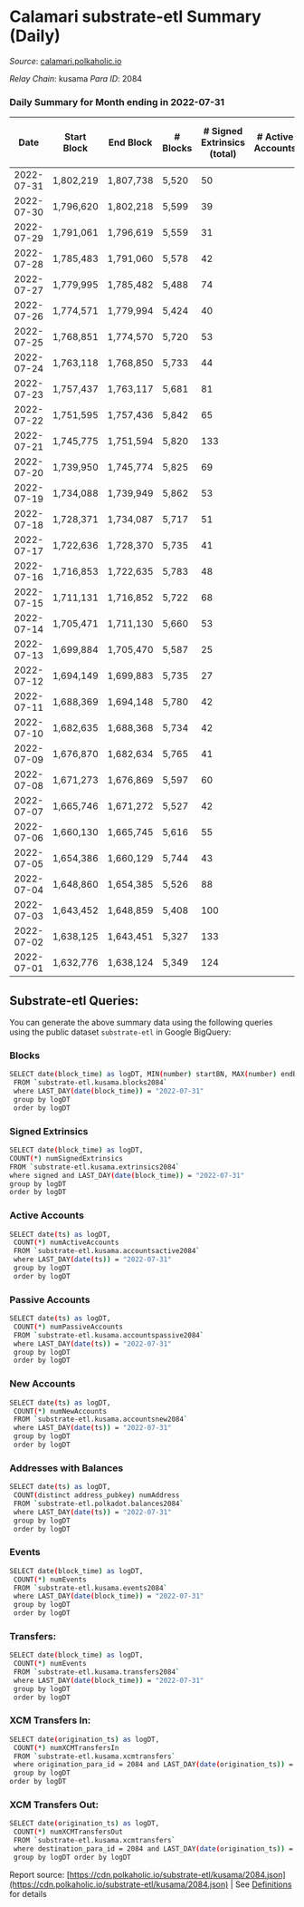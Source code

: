 # Calamari substrate-etl Summary (Daily)

_Source_: [calamari.polkaholic.io](https://calamari.polkaholic.io)

*Relay Chain*: kusama
*Para ID*: 2084



### Daily Summary for Month ending in 2022-07-31


| Date | Start Block | End Block | # Blocks | # Signed Extrinsics (total) | # Active Accounts | # Passive | # New | # Addresses with Balances | # Events | # Transfers | # XCM Transfers In | # XCM Transfers Out | Issues | 
| ---- | ----------- | --------- | -------- | --------------------------- | ----------------- | --------- | ----- | ------------------------- | -------- | ----------- | ------------------ | ------------------- | ------ |
| 2022-07-31 | 1,802,219 | 1,807,738 | 5,520 | 50 |  |  |  | 23,637 | 11,391 | 17 ($16,228.27) | 4 ($77.90) | 11 ($123.27) |  |
| 2022-07-30 | 1,796,620 | 1,802,218 | 5,599 | 39 |  |  |  | 23,636 | 11,447 | 32 ($18,976.57) |   |   |  |
| 2022-07-29 | 1,791,061 | 1,796,619 | 5,559 | 31 |  |  |  | 23,630 | 11,311 | 12 ($637.41) |   |   |  |
| 2022-07-28 | 1,785,483 | 1,791,060 | 5,578 | 42 |  |  |  | 23,628 | 11,468 | 11 ($3,611.89) | 4 ($0.54) | 8 ($43.87) |  |
| 2022-07-27 | 1,779,995 | 1,785,482 | 5,488 | 74 |  |  |  | 23,625 | 11,432 | 39 ($25,131.68) | 2 ($5.11) |   |  |
| 2022-07-26 | 1,774,571 | 1,779,994 | 5,424 | 40 |  |  |  | 23,617 | 11,102 | 21 ($30,600.14) |   |   |  |
| 2022-07-25 | 1,768,851 | 1,774,570 | 5,720 | 53 |  |  |  | 23,610 | 11,835 | 15 ($4,631.30) | 7 ($5.82) | 18 ($5.28) |  |
| 2022-07-24 | 1,763,118 | 1,768,850 | 5,733 | 44 |  |  |  | 23,605 | 11,765 | 30 ($10,810.95) | 1 ($89.05) |   |  |
| 2022-07-23 | 1,757,437 | 1,763,117 | 5,681 | 81 |  |  |  | 23,593 | 11,876 | 64 ($26,048.49) |   |   |  |
| 2022-07-22 | 1,751,595 | 1,757,436 | 5,842 | 65 |  |  |  | 23,580 | 12,092 | 45 ($16,305.04) | 1 ($0.70) | 2 ($0.06) |  |
| 2022-07-21 | 1,745,775 | 1,751,594 | 5,820 | 133 |  |  |  | 23,577 | 12,484 | 108 ($122,531.06) |   | 3 ($0.60) |  |
| 2022-07-20 | 1,739,950 | 1,745,774 | 5,825 | 69 |  |  |  | 23,565 | 12,090 | 27 ($14,520.92) |   | 1 ($21.23) |  |
| 2022-07-19 | 1,734,088 | 1,739,949 | 5,862 | 53 |  |  |  | 23,560 | 12,029 | 16 ($4,875.45) | 2 ($1.00) | 1 ($0.45) |  |
| 2022-07-18 | 1,728,371 | 1,734,087 | 5,717 | 51 |  |  |  | 23,557 | 11,768 | 27 ($9,485.86) |   | 1 ($0.16) |  |
| 2022-07-17 | 1,722,636 | 1,728,370 | 5,735 | 41 |  |  |  | 23,552 | 11,736 | 33 ($3,190.67) |   | 1 ($0.87) |  |
| 2022-07-16 | 1,716,853 | 1,722,635 | 5,783 | 48 |  |  |  | 23,546 | 11,873 | 37 ($31,134.31) |   |   |  |
| 2022-07-15 | 1,711,131 | 1,716,852 | 5,722 | 68 |  |  |  | 23,539 | 11,867 | 55 ($75,900.31) |   |   |  |
| 2022-07-14 | 1,705,471 | 1,711,130 | 5,660 | 53 |  |  |  | 23,533 | 11,649 | 26 ($20,337.46) |   |   |  |
| 2022-07-13 | 1,699,884 | 1,705,470 | 5,587 | 25 |  |  |  | 23,526 | 11,334 | 13 ($552.92) | 1 ($91.91) | 1 ($3.54) |  |
| 2022-07-12 | 1,694,149 | 1,699,883 | 5,735 | 27 |  |  |  | 23,525 | 11,652 | 16 ($5,072.14) |   | 1 ($92.23) |  |
| 2022-07-11 | 1,688,369 | 1,694,148 | 5,780 | 42 |  |  |  | 23,521 | 11,841 | 25 ($1,766.27) |   |   |  |
| 2022-07-10 | 1,682,635 | 1,688,368 | 5,734 | 42 |  |  |  | 23,516 | 11,732 | 21 ($1,393.02) |   |   |  |
| 2022-07-09 | 1,676,870 | 1,682,634 | 5,765 | 41 |  |  |  | 23,511 | 11,800 | 25 ($9,372.10) | 1 ($10.63) |   |  |
| 2022-07-08 | 1,671,273 | 1,676,869 | 5,597 | 60 |  |  |  | 23,505 | 11,590 | 43 ($24,321.40) |   |   |  |
| 2022-07-07 | 1,665,746 | 1,671,272 | 5,527 | 42 |  |  |  | 23,490 | 11,324 | 26 ($1,858.84) |   |   |  |
| 2022-07-06 | 1,660,130 | 1,665,745 | 5,616 | 55 |  |  |  | 23,482 | 11,593 | 30 ($5,537.19) | 1 ($0.00177) | 2 ($2.55) |  |
| 2022-07-05 | 1,654,386 | 1,660,129 | 5,744 | 43 |  |  |  | 23,472 | 11,765 | 32 ($8,579.77) |   |   |  |
| 2022-07-04 | 1,648,860 | 1,654,385 | 5,526 | 88 |  |  |  | 23,464 | 11,614 | 61 ($20,495.30) |   | 1 ($0.01) |  |
| 2022-07-03 | 1,643,452 | 1,648,859 | 5,408 | 100 |  |  |  | 23,455 | 11,441 | 60 ($147,385.00) |   |   |  |
| 2022-07-02 | 1,638,125 | 1,643,451 | 5,327 | 133 |  |  |  | 23,444 | 11,532 | 108 ($93,803.30) |   |   |  |
| 2022-07-01 | 1,632,776 | 1,638,124 | 5,349 | 124 |  |  |  | 23,413 | 11,507 | 85 ($40,947.85) |   |   |  |

## Substrate-etl Queries:
You can generate the above summary data using the following queries using the public dataset `substrate-etl` in Google BigQuery:

### Blocks
```bash
SELECT date(block_time) as logDT, MIN(number) startBN, MAX(number) endBN, COUNT(*) numBlocks 
 FROM `substrate-etl.kusama.blocks2084`  
 where LAST_DAY(date(block_time)) = "2022-07-31" 
 group by logDT 
 order by logDT
```

### Signed Extrinsics
```bash
SELECT date(block_time) as logDT, 
COUNT(*) numSignedExtrinsics 
FROM `substrate-etl.kusama.extrinsics2084`  
where signed and LAST_DAY(date(block_time)) = "2022-07-31" 
group by logDT 
order by logDT
```

### Active Accounts
```bash
SELECT date(ts) as logDT, 
 COUNT(*) numActiveAccounts 
 FROM `substrate-etl.kusama.accountsactive2084` 
 where LAST_DAY(date(ts)) = "2022-07-31" 
 group by logDT 
 order by logDT
```

### Passive Accounts
```bash
SELECT date(ts) as logDT, 
 COUNT(*) numPassiveAccounts 
 FROM `substrate-etl.kusama.accountspassive2084` 
 where LAST_DAY(date(ts)) = "2022-07-31" 
 group by logDT 
 order by logDT
```

### New Accounts
```bash
SELECT date(ts) as logDT, 
 COUNT(*) numNewAccounts 
 FROM `substrate-etl.kusama.accountsnew2084` 
 where LAST_DAY(date(ts)) = "2022-07-31" 
 group by logDT
 order by logDT
```

### Addresses with Balances
```bash
SELECT date(ts) as logDT,
 COUNT(distinct address_pubkey) numAddress 
 FROM `substrate-etl.polkadot.balances2084` 
 where LAST_DAY(date(ts)) = "2022-07-31" 
 group by logDT 
 order by logDT
```

### Events
```bash
SELECT date(block_time) as logDT, 
 COUNT(*) numEvents 
 FROM `substrate-etl.kusama.events2084` 
 where LAST_DAY(date(block_time)) = "2022-07-31" 
 group by logDT 
 order by logDT
```

### Transfers:
```bash
SELECT date(block_time) as logDT, 
 COUNT(*) numEvents 
 FROM `substrate-etl.kusama.transfers2084` 
 where LAST_DAY(date(block_time)) = "2022-07-31" 
 group by logDT 
 order by logDT
```

### XCM Transfers In:
```bash
SELECT date(origination_ts) as logDT, 
 COUNT(*) numXCMTransfersIn 
 FROM `substrate-etl.kusama.xcmtransfers` 
 where origination_para_id = 2084 and LAST_DAY(date(origination_ts)) = "2022-07-31" 
 group by logDT 
order by logDT
```

### XCM Transfers Out:
```bash
SELECT date(origination_ts) as logDT, 
 COUNT(*) numXCMTransfersOut 
 FROM `substrate-etl.kusama.xcmtransfers` 
 where destination_para_id = 2084 and LAST_DAY(date(origination_ts)) = "2022-07-31" 
 group by logDT order by logDT
```


Report source: [https://cdn.polkaholic.io/substrate-etl/kusama/2084.json](https://cdn.polkaholic.io/substrate-etl/kusama/2084.json) | See [Definitions](/DEFINITIONS.md) for details
